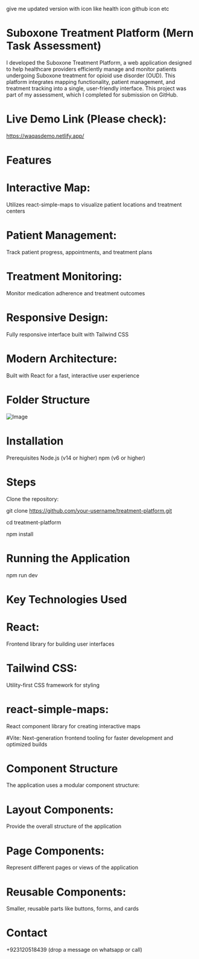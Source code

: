 give me updated version with icon like health icon github icon etc 

# Suboxone Treatment Platform (Mern Task Assessment)

I developed the Suboxone Treatment Platform, a web application designed to help healthcare providers efficiently manage and monitor patients undergoing Suboxone treatment for opioid use disorder (OUD). This platform integrates mapping functionality, patient management, and treatment tracking into a single, user-friendly interface. This project was part of my assessment, which I completed for submission on GitHub.

# Live Demo Link (Please check): 
https://waqasdemo.netlify.app/

# Features

# Interactive Map: 
Utilizes react-simple-maps to visualize patient locations and treatment centers
# Patient Management: 
Track patient progress, appointments, and treatment plans
# Treatment Monitoring: 
Monitor medication adherence and treatment outcomes
# Responsive Design: 
Fully responsive interface built with Tailwind CSS
# Modern Architecture:
Built with React for a fast, interactive user experience

# Folder Structure
![Image](https://github.com/user-attachments/assets/e1b26225-aaf0-443d-94cd-911dd155ec84)

# Installation
Prerequisites
Node.js (v14 or higher)
npm (v6 or higher)

# Steps
Clone the repository:

git clone https://github.com/your-username/treatment-platform.git

cd treatment-platform

npm install

# Running the Application
npm run dev

# Key Technologies Used

# React: 
Frontend library for building user interfaces

# Tailwind CSS: 
Utility-first CSS framework for styling

# react-simple-maps: 
React component library for creating interactive maps

#Vite: 
Next-generation frontend tooling for faster development and optimized builds

# Component Structure
The application uses a modular component structure:

# Layout Components: 
Provide the overall structure of the application
# Page Components: 
Represent different pages or views of the application
# Reusable Components: 
Smaller, reusable parts like buttons, forms, and cards

# Contact
+923120518439 (drop a message on whatsapp or call)
